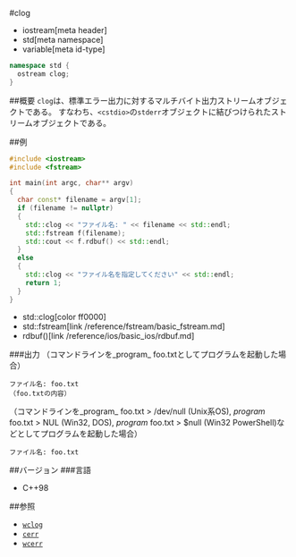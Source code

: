 #clog
* iostream[meta header]
* std[meta namespace]
* variable[meta id-type]

```cpp
namespace std {
  ostream clog;
}
```

##概要
`clog`は、標準エラー出力に対するマルチバイト出力ストリームオブジェクトである。
すなわち、`<cstdio>`の`stderr`オブジェクトに結びつけられたストリームオブジェクトである。

##例
```cpp
#include <iostream>
#include <fstream>

int main(int argc, char** argv)
{
  char const* filename = argv[1];
  if (filename != nullptr)
  {
    std::clog << "ファイル名: " << filename << std::endl;
    std::fstream f(filename);
    std::cout << f.rdbuf() << std::endl;
  }
  else
  {
    std::clog << "ファイル名を指定してください" << std::endl;
    return 1;
  }
}
```
* std::clog[color ff0000]
* std::fstream[link /reference/fstream/basic_fstream.md]
* rdbuf()[link /reference/ios/basic_ios/rdbuf.md]

###出力
（コマンドラインを_program_ foo.txtとしてプログラムを起動した場合）
```
ファイル名: foo.txt
（foo.txtの内容）
```

（コマンドラインを_program_ foo.txt > /dev/null (Unix系OS), _program_ foo.txt > NUL (Win32, DOS), _program_ foo.txt > $null (Win32 PowerShell)などとしてプログラムを起動した場合）
```
ファイル名: foo.txt
```

##バージョン
###言語
- C++98

##参照

- [`wclog`](wclog.md.nolink)
- [`cerr`](cerr.md)
- [`wcerr`](wcerr.md.nolink)

